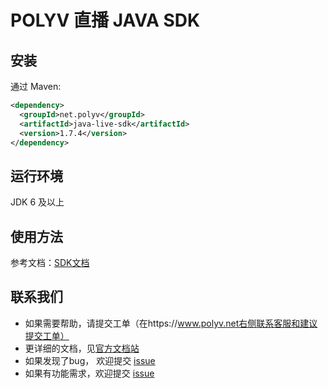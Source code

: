 # POLYV 直播 JAVA SDK ###

## 安装
通过 Maven:
```xml
<dependency>
  <groupId>net.polyv</groupId>
  <artifactId>java-live-sdk</artifactId>
  <version>1.7.4</version>
</dependency>
```

## 运行环境
JDK 6 及以上

## 使用方法
参考文档：[SDK文档](https://dev.polyv.net/2018/liveproduct/l-sdk/javalivesdk/)

## 联系我们

- 如果需要帮助，请提交工单（在https://www.polyv.net右侧联系客服和建议提交工单）
- 更详细的文档，见[官方文档站](https://dev.polyv.net/2018/liveproduct/l-sdk/javalivesdk/)
- 如果发现了bug， 欢迎提交 [issue](https://github.com/easefun/java-live-sdk/issues)
- 如果有功能需求，欢迎提交 [issue](https://github.com/easefun/java-live-sdk/issues)

